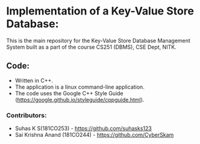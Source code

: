 # Implementation of a Key-Value Store Database:
This is the main repository for the Key-Value Store Database Management System built as a part of the course CS251 (DBMS), CSE Dept, NITK.

## Code:
- Written in C++.
- The application is a linux command-line application.
- The code uses the Google C++ Style Guide (https://google.github.io/styleguide/cppguide.html).

### Contributors:
- Suhas K S(181CO253) - https://github.com/suhasks123
- Sai Krishna Anand (181CO244) - https://github.com/CyberSkam
